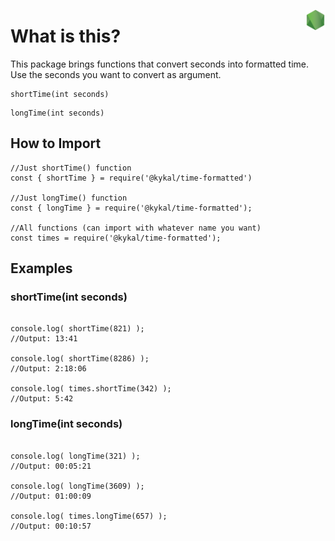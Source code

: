 [<img align="right" alt="Node.JS" width="32px" src="https://raw.githubusercontent.com/github/explore/main/topics/nodejs/nodejs.png" />][NodeJS_Site]

[NodeJS_Site]: https://nodejs.org/en/about/

# What is this?

This package brings functions that convert seconds into formatted time. Use the seconds you want to convert as argument.
```JS
shortTime(int seconds)
```
```JS
longTime(int seconds)
```

## How to Import
```JS
//Just shortTime() function
const { shortTime } = require('@kykal/time-formatted')

//Just longTime() function
const { longTime } = require('@kykal/time-formatted');

//All functions (can import with whatever name you want)
const times = require('@kykal/time-formatted');
```

## Examples

### shortTime(int seconds)
```JS

console.log( shortTime(821) );
//Output: 13:41 

console.log( shortTime(8286) );
//Output: 2:18:06

console.log( times.shortTime(342) );
//Output: 5:42
```

### longTime(int seconds)
```JS

console.log( longTime(321) );
//Output: 00:05:21

console.log( longTime(3609) );
//Output: 01:00:09 

console.log( times.longTime(657) );
//Output: 00:10:57
```
